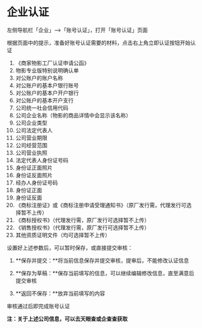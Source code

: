 # 企业认证

左侧导航栏「企业」--&gt;「账号认证」，打开「账号认证」页面

根据页面中的提示，准备好账号认证需要的材料，点击右上角立即认证按钮开始认证

1. 《商家物影工厂认证申请公函》
2. 物影专业版特别说明确认单
3. 对公账户的账户名称
4. 对公账户的基本户银行账号
5. 对公账户的基本户开户银行
6. 对公账户的基本开户支行
7. 公司统一社会信用代码
8. 公司企业名称（物影的商品详情中会显示该名称）
9. 公司企业类型
10. 公司法定代表人
11. 公司营业期限
12. 公司经营范围
13. 公司营业执照
14. 法定代表人身份证号码
15. 身份证正面照片
16. 身份证反面照片
17. 经办人身份证号码
18. 身份证正面
19. 身份证反面
20. 《商标注册证》或《商标注册申请受理通知书》（原厂发行需，代理发行可选择暂不上传）
21. 《商标授权书》（代理发行需，原厂发行可选择暂不上传）
22. 《销售授权书》（代理发行需，原厂发行可选择暂不上传）
23. 其他资质证明文件（均可选择暂不上传）

设置好上述参数后，可以暂时保存，或直接提交审核： 

1. **保存并提交：**将当前信息保存并提交审核，提审后，不能修改认证信息 

2. **保存为草稿：**保存当前填写的信息，可以继续编辑修改信息，直至满意后提交审核 

3. **返回不保存：**放弃当前填写的内容

审核通过后即完成账号认证 

**注：关于上述公司信息，可以去天眼查或企查查获取**

